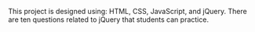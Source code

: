 This project is designed using: HTML, CSS, JavaScript, and jQuery.
There are ten questions related to jQuery that students can practice.

